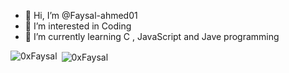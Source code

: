 - 👋 Hi, I’m @Faysal-ahmed01
- 👀 I’m interested in Coding
- 🌱 I’m currently learning C , JavaScript and Jave programming

<!---
0xFaysal/0xFaysal is a ✨ special ✨ repository because its `README.md` (this file) appears on your GitHub profile.
You can click the Preview link to take a look at your changes.
--->
<p><img align="left" src="https://github-readme-stats.vercel.app/api/top-langs?username=0xFaysal&show_icons=true&locale=en&layout=compact" alt="0xFaysal" /></p>
<p>&nbsp;<img align="center" src="https://github-readme-stats.vercel.app/api?username=0xFaysal&show_icons=true&locale=en" alt="0xFaysal" /></p>
